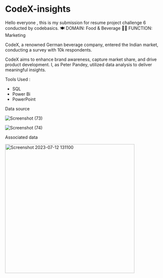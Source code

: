 # CodeX-insights
Hello everyone , this is my submission for resume project challenge 6 conducted by codebasics.
🍽 DOMAIN: Food & Beverage 👨‍💼 FUNCTION: Marketing

CodeX, a renowned German beverage company, entered the Indian market, conducting a survey with 10k respondents.

CodeX aims to enhance brand awareness, capture market share, and drive product development. I, as Peter Pandey, utilized data analysis to deliver meaningful insights.

Tools Used :
- SQL
- Power Bi
- PowerPoint

Data source

![Screenshot (73)](https://github.com/KDurgaManojKumar/CodeX-insights/assets/100594641/78069f66-bfe5-4bea-864d-a9181fd97e07)

![Screenshot (74)](https://github.com/KDurgaManojKumar/CodeX-insights/assets/100594641/a690679a-ee33-45df-b271-107e5d97a7ae)

Associated data

<img width="421" alt="Screenshot 2023-07-12 131100" src="https://github.com/KDurgaManojKumar/CodeX-insights/assets/100594641/f6fb4031-7f8f-4c0c-aafb-a2f42dfde1fc">
